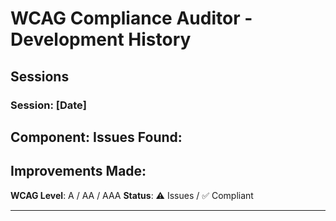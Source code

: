# WCAG Compliance Auditor - Development History

## Sessions

### Session: [Date]
**Component**:
**Issues Found**:
-
**Improvements Made**:
-
**WCAG Level**: A / AA / AAA
**Status**: ⚠️ Issues / ✅ Compliant

---
